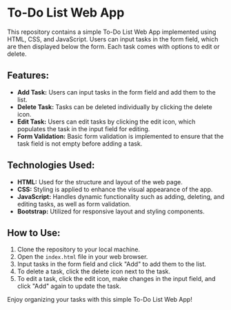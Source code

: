 # To-Do List Web App

This repository contains a simple To-Do List Web App implemented using HTML, CSS, and JavaScript. Users can input tasks in the form field, which are then displayed below the form. Each task comes with options to edit or delete.

## Features:
- **Add Task:** Users can input tasks in the form field and add them to the list.
- **Delete Task:** Tasks can be deleted individually by clicking the delete icon.
- **Edit Task:** Users can edit tasks by clicking the edit icon, which populates the task in the input field for editing.
- **Form Validation:** Basic form validation is implemented to ensure that the task field is not empty before adding a task.

## Technologies Used:
- **HTML:** Used for the structure and layout of the web page.
- **CSS:** Styling is applied to enhance the visual appearance of the app.
- **JavaScript:** Handles dynamic functionality such as adding, deleting, and editing tasks, as well as form validation.
- **Bootstrap:** Utilized for responsive layout and styling components.

## How to Use:
1. Clone the repository to your local machine.
2. Open the `index.html` file in your web browser.
3. Input tasks in the form field and click "Add" to add them to the list.
4. To delete a task, click the delete icon next to the task.
5. To edit a task, click the edit icon, make changes in the input field, and click "Add" again to update the task.

Enjoy organizing your tasks with this simple To-Do List Web App!
